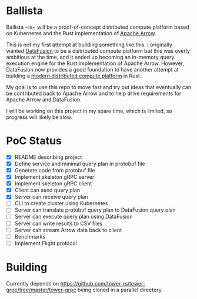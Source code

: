 # Ballista

Ballista ~is~ will be a proof-of-concept distributed compute platform based on Kubernetes and the Rust implementation of [Apache Arrow](https://arrow.apache.org/).

This is not my first attempt at building something like this. I originally wanted [DataFusion](https://github.com/apache/arrow/tree/master/rust/datafusion) to be a distributed compute platform but this was overly ambitious at the time, and it ended up becoming an in-memory query execution engine for the Rust implementation of Apache Arrow. However, DataFusion now provides a good foundation to have another attempt at building a [modern distributed compute platform](https://andygrove.io/how_to_build_a_modern_distributed_compute_platform/) in Rust.

My goal is to use this repo to move fast and try out ideas that eventually can be contributed back to Apache Arrow and to help drive requirements for Apache Arrow and DataFusion.

I will be working on this project in my spare time, which is limited, so progress will likely be slow. 

# PoC Status

- [X] README describing project
- [X] Define service and minimal query plan in protobuf file
- [X] Generate code from protobuf file
- [X] Implement skeleton gRPC server
- [X] Implement skeleton gRPC client
- [X] Client can send query plan
- [X] Server can receive query plan
- [ ] CLI to create cluster using Kubernetes
- [ ] Server can translate protobuf query plan to DataFusion query plan
- [ ] Server can execute query plan using DataFusion
- [ ] Server can write results to CSV files
- [ ] Server can stream Arrow data back to client
- [ ] Benchmarks
- [ ] Implement Flight protocol

# Building

Currently depends on https://github.com/tower-rs/tower-grpc/tree/master/tower-grpc being cloned in a parallel directory.








 


